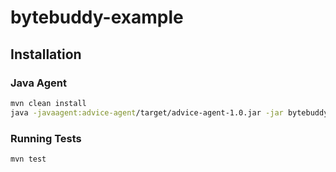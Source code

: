 # bytebuddy-example

## Installation

### Java Agent

```bash
mvn clean install
java -javaagent:advice-agent/target/advice-agent-1.0.jar -jar bytebuddy-client/target/bytebuddy-client-1.0.jar
```

### Running Tests

```bash
mvn test
```
